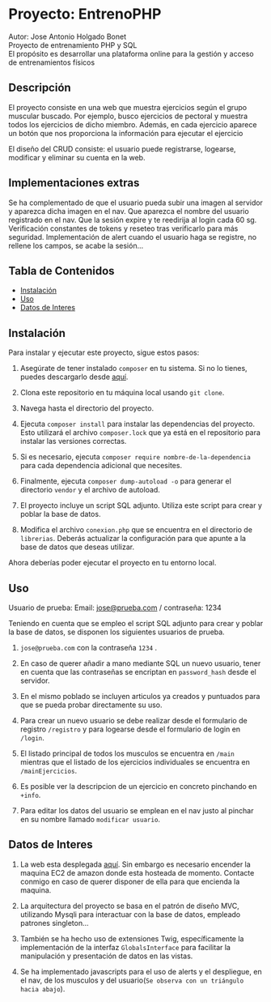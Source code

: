 # Proyecto: EntrenoPHP
Autor: Jose Antonio Holgado Bonet<br>
Proyecto de entrenamiento PHP y SQL <br>
El propósito es desarrollar una plataforma online para la gestión y acceso de entrenamientos físicos

## Descripción

El proyecto consiste en una web que muestra ejercicios según el grupo muscular buscado. Por ejemplo, busco ejercicios de pectoral y muestra todos los ejercicios de dicho miembro. Además, en cada ejercicio aparece un botón que nos proporciona la información para ejecutar el ejercicio

El diseño del CRUD consiste: el usuario puede registrarse, logearse, modificar y eliminar su cuenta en la web. 

## Implementaciones extras
Se ha complementado de que el usuario pueda subir una imagen al servidor y aparezca dicha imagen en el nav.
Que aparezca el nombre del usuario registrado en el nav.
Que la sesión expire y te reedirija al login cada 60 sg.
Verificación constantes de tokens y reseteo tras verificarlo para más seguridad.
Implementación de alert cuando el usuario haga se registre, no rellene los campos, se acabe la sesión...

## Tabla de Contenidos

- [Instalación](#instalación)
- [Uso](#uso)
- [Datos de Interes](#datos-de-interes)

## Instalación

Para instalar y ejecutar este proyecto, sigue estos pasos:

1. Asegúrate de tener instalado `composer` en tu sistema. Si no lo tienes, puedes descargarlo desde [aquí](https://getcomposer.org/download/).

2. Clona este repositorio en tu máquina local usando `git clone`.

3. Navega hasta el directorio del proyecto.

4. Ejecuta `composer install` para instalar las dependencias del proyecto. Esto utilizará el archivo `composer.lock` que ya está en el repositorio para instalar las versiones correctas.

5. Si es necesario, ejecuta `composer require nombre-de-la-dependencia` para cada dependencia adicional que necesites.

6. Finalmente, ejecuta `composer dump-autoload -o` para generar el directorio `vendor` y el archivo de autoload.

7. El proyecto incluye un script SQL adjunto. Utiliza este script para crear y poblar la base de datos.

8. Modifica el archivo `conexion.php` que se encuentra en el directorio de `librerias`. Deberás actualizar la configuración para que apunte a la base de datos que deseas utilizar.

Ahora deberías poder ejecutar el proyecto en tu entorno local.

## Uso
Usuario de prueba:
Email: jose@prueba.com / contraseña: 1234

Teniendo en cuenta que se empleo el script SQL adjunto para crear y poblar la base de datos, se disponen los siguientes usuarios de prueba.

1. `jose@prueba.com` con la contraseña `1234` .

2. En caso de querer añadir a mano mediante SQL un nuevo usuario, tener en cuenta que las contraseñas se encriptan en `password_hash` desde el servidor.

3. En el mismo poblado se incluyen articulos ya creados y puntuados para que se pueda probar directamente su uso.

4. Para crear un nuevo usuario se debe realizar desde el formulario de registro `/registro` y para logearse desde el formulario de login en `/login`.

5. El listado principal de todos los musculos se encuentra en `/main` mientras que el listado de los ejercicios individuales se encuentra en `/mainEjercicios`.

6. Es posible ver la descripcion de un ejercicio en concreto pinchando en `+info`.

7. Para editar los datos del usuario se emplean en el nav justo al pinchar en su nombre llamado `modificar usuario`.


## Datos de Interes

1. La web esta desplegada [aquí](https://atomgym.duckdns.org/). Sin embargo es necesario encender la maquina EC2 de amazon donde esta hosteada de momento. Contacte conmigo en caso de querer disponer de ella para que encienda la maquina.

2. La arquitectura del proyecto se basa en el patrón de diseño MVC, utilizando Mysqli para interactuar con la base de datos, empleado  patrones singleton...

3. También se ha hecho uso de extensiones Twig, específicamente la implementación de la interfaz `GlobalsInterface` para facilitar la manipulación y presentación de datos en las vistas.

4. Se ha implementado javascripts para el uso de alerts y el despliegue, en el nav, de los musculos y del usuario(`Se observa con un triángulo hacia abajo`). 